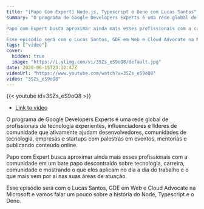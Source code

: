 ```yaml
---
title: "[Papo Com Expert] Node.js, Typescript e Deno com Lucas Santos"
summary: "O programa de Google Developers Experts é uma rede global de profissionais de tecnologia experientes, influenciadores e lideres de comunidade que ativamente ajudam desenvolvedores, comunidades de tecnologia, empresas e startups com palestras em eventos, mentorias e publicando conteúdo online. 

Papo com Expert busca aproximar ainda mais esses profissionais com a comunidade em um bate papo descontraído sobre tecnologia, carreira, comunidade e mostrando o que eles aplicam no dia a dia do trabalho e o que mais vem por ai nas suas áreas de atuação.

Esse episódio será com o Lucas Santos, GDE em Web e Cloud Advocate na Microsoft e vamos falar um pouco sobre a história do Node, Typescript e o Deno."
tags: ["video"]
cover:
  hidden: true
  image: "https://i.ytimg.com/vi/3SZs_eS9oQ8/default.jpg"
date: 2020-06-15T23:12:47Z
videoUrl: "https://www.youtube.com/watch?v=3SZs_eS9oQ8"
video: "3SZs_eS9oQ8"
---
```


<!-- truncate -->

{{< youtube id=3SZs_eS9oQ8 >}}

- [Link to video](https://www.youtube.com/watch?v=3SZs_eS9oQ8)

O programa de Google Developers Experts é uma rede global de profissionais de tecnologia experientes, influenciadores e lideres de comunidade que ativamente ajudam desenvolvedores, comunidades de tecnologia, empresas e startups com palestras em eventos, mentorias e publicando conteúdo online. 

Papo com Expert busca aproximar ainda mais esses profissionais com a comunidade em um bate papo descontraído sobre tecnologia, carreira, comunidade e mostrando o que eles aplicam no dia a dia do trabalho e o que mais vem por ai nas suas áreas de atuação.

Esse episódio será com o Lucas Santos, GDE em Web e Cloud Advocate na Microsoft e vamos falar um pouco sobre a história do Node, Typescript e o Deno.
